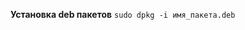 **Установка deb пакетов**
`sudo dpkg -i имя_пакета.deb`
<!--stackedit_data:
eyJoaXN0b3J5IjpbNzUzMzM0MzcyXX0=
-->